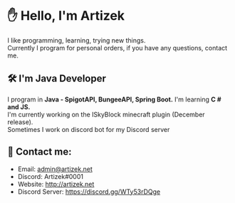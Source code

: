 # ✋ Hello, I'm Artizek

I like programming, learning, trying new things.<br>
Currently I program for personal orders, if you have any questions, contact me.

## 🛠 I'm Java Developer

I program in **Java - SpigotAPI, BungeeAPI, Spring Boot.** I'm learning **C # and JS.**<br>
I'm currently working on the ISkyBlock minecraft plugin (December release).<br>
Sometimes I work on discord bot for my Discord server

## 📩 Contact me:

- Email: admin@artizek.net
- Discord: Artizek#0001
- Website: http://artizek.net
- Discord Server: https://discord.gg/WTy53rDQge
